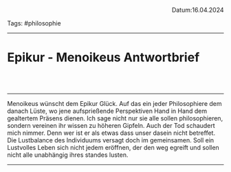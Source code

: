 <p align="right">Datum:16.04.2024</p>

Tags: #philosophie 

---

# Epikur - Menoikeus Antwortbrief
<br><br>

---
Menoikeus wünscht dem Epikur Glück.
Auf das ein jeder Philosophiere dem danach Lüste, wo jene aufsprießende Perspektiven Hand in Hand dem gealtertem Präsens dienen.  Ich sage nicht nur sie alle sollen philosophieren, sondern vereinen ihr wissen zu höheren Gipfeln. 
Auch der Tod schaudert mich nimmer. Denn wer ist er als etwas dass unser dasein nicht betreffet.
Die Lustbalance des Individuums versagt doch im gemeinsamen. Soll ein Lustvolles Leben sich nicht jedem eröffnen, der den weg egreift und sollen nicht alle unabhängig ihres standes lusten.
 
---